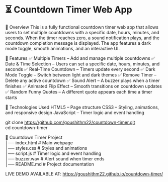 # ⏳ Countdown Timer Web App

📌 Overview
This is a fully functional countdown timer web app that allows users to set multiple countdowns with a specific date, hours, minutes, and seconds. When the timer reaches zero, a sound notification plays, and the countdown completion message is displayed. The app features a dark mode toggle, smooth animations, and an interactive UI.

🎯 Features
✅ Multiple Timers – Add and manage multiple countdowns
✅ Date & Time Selection – Users can set a specific date, hours, minutes, and seconds
✅ Real-Time Countdown – Timers update every second
✅ Dark Mode Toggle – Switch between light and dark themes
✅ Remove Timer – Delete any active countdown
✅ Sound Alert – A buzzer plays when a timer finishes
✅ Animated Flip Effect – Smooth transitions on countdown updates
✅ Random Funny Quotes – A different quote appears each time a timer starts

🚀 Technologies Used
HTML5 – Page structure
CSS3 – Styling, animations, and responsive design
JavaScript – Timer logic and event handling

git clone https://github.com/goushithm22/countdown-timer.git  
cd countdown-timer  

📁 Countdown Timer Project  
│── index.html     # Main webpage  
│── styles.css     # Styles and animations  
│── script.js      # Timer logic and event handling  
│── buzzer.wav     # Alert sound when timer ends  
│── README.md      # Project documentation  

LIVE DEMO AVAILABLE AT: https://goushithm22.github.io/countdown-timer/

